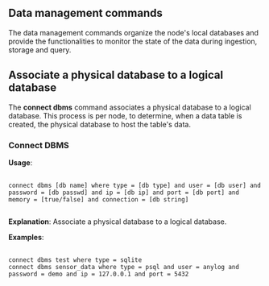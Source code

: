 ## Data management commands

The data management commands organize the node's local databases and provide the functionalities to monitor the state of the
data during ingestion, storage and query.

## Associate a physical database to a logical database
The **connect dbms** command associates a physical database to a logical database. This process is per node, to determine,
when a data table is created, the physical database to host the table's data.

### Connect DBMS
**Usage**:
<pre>
    <code>
connect dbms [db name] where type = [db type] and user = [db user] and password = [db passwd] and ip = [db ip] and port = [db port] and memory = [true/false] and connection = [db string]
    </code>
</pre>

**Explanation**: Associate a physical database to a logical database.

**Examples**:
<pre>
    <code>
connect dbms test where type = sqlite
connect dbms sensor_data where type = psql and user = anylog and password = demo and ip = 127.0.0.1 and port = 5432
    </code>
</pre>








